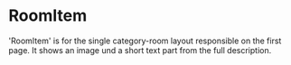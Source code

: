 # RoomItem

'RoomItem' is for the single category-room layout responsible on the first page.
It shows an image und a short text part from the full description.
